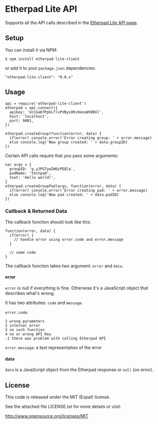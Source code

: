 Etherpad Lite API
=================

Supports all the API calls described in the [Etherpad Lite API page][1].


Setup
-----

You can install it via NPM:

    $ npm install etherpad-lite-client

or add it to your `package.json` dependencies:

    "etherpad-lite-client": "0.6.x"


Usage
-----

    api = require('etherpad-lite-client')
    etherpad = api.connect({
      apikey: 'UcCGa6fPpkLflvPVBysOKs9eeuWV08Ul',
      host: 'localhost',
      port: 9001,
    })

    etherpad.createGroup(function(error, data) {
      if(error) console.error('Error creating group: ' + error.message)
      else console.log('New group created: ' + data.groupID)
    })


Certain API calls require that you pass some arguments:


    var args = {
      groupID: 'g.yJPG7ywIW6zPEQla',
      padName: 'testpad',
      text: 'Hello world!',
    }
    etherpad.createGroupPad(args, function(error, data) {
      if(error) console.error('Error creating pad: ' + error.message)
      else console.log('New pad created: ' + data.padID)
    })





### Callback & Returned Data ###

The callback function should look like this:

    function(error, data) {
      if(error) {
        // handle error using error.code and error.message
      }

      // some code
    }

The callback function takes two argument: `error` and `data`.

#### error ###
`error` is null if everything is fine. Otherwise it's a JavaScript object that
describes what's wrong.

It has two attributes: `code` and `message`.

`error.code`:

    1 wrong parameters
    2 internal error
    3 no such function
    4 no or wrong API Key
    -1 there was problem with calling Etherpad API

`error.message`: a text representation of the error

#### data ####

`data` is a JavaScript object from the Etherpad response or `null` (on error).


License
-------

This code is released under the MIT (Expat) license.

See the attached file LICENSE.txt for more details or visit:

<http://www.opensource.org/licenses/MIT>


[1]: https://github.com/Pita/etherpad-lite/wiki/HTTP-API
